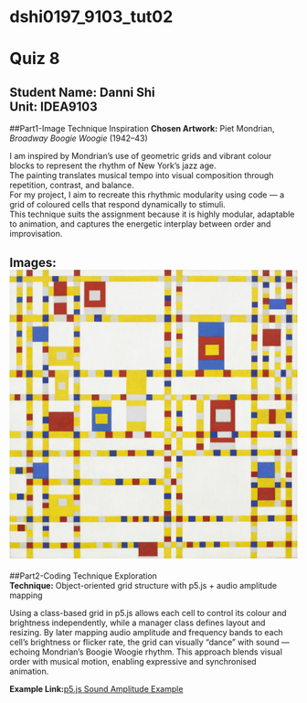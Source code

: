# dshi0197_9103_tut02
# Quiz 8 
**Student Name:** Danni Shi  
**Unit:** IDEA9103  
---
##Part1-Image Technique Inspiration
**Chosen Artwork:** Piet Mondrian, *Broadway Boogie Woogie* (1942–43) 

I am inspired by Mondrian’s use of geometric grids and vibrant colour blocks to represent the rhythm of New York’s jazz age.  
The painting translates musical tempo into visual composition through repetition, contrast, and balance.  
For my project, I aim to recreate this rhythmic modularity using code — a grid of coloured cells that respond dynamically to stimuli.  
This technique suits the assignment because it is highly modular, adaptable to animation, and captures the energetic interplay between order and improvisation.  

**Images:** 
![Mondrain](./images/Piet_Mondrian%20Broadway_Boogie_Woogie.jpg)
---

##Part2-Coding Technique Exploration  
**Technique:** Object-oriented grid structure with p5.js + audio amplitude mapping

Using a class-based grid in p5.js allows each cell to control its colour and brightness independently, while a manager class defines layout and resizing.
By later mapping audio amplitude and frequency bands to each cell’s brightness or flicker rate, the grid can visually “dance” with sound — echoing Mondrian’s Boogie Woogie rhythm.
This approach blends visual order with musical motion, enabling expressive and synchronised animation.

**Example Link:**[p5.js Sound Amplitude Example](https://editor.p5js.org/p5/sketches/Sound:_Amplitude_Analysis)
